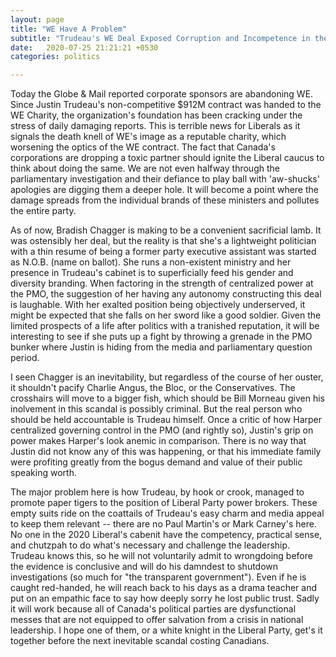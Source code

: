 ```yaml
---
layout: page
title: "WE Have A Problem"
subtitle: "Trudeau's WE Deal Exposed Corruption and Incompetence in the PMO"
date:   2020-07-25 21:21:21 +0530
categories: politics

---
```

Today the Globe & Mail reported corporate sponsors are abandoning WE.  Since Justin Trudeau's non-competitive $912M contract was handed to the WE Charity,
the organization's foundation has been cracking under the stress of daily damaging reports. This is terrible news for Liberals as it signals the death knell
of WE's image as a reputable charity, which worsening the optics of the WE contract. The fact that Canada's corporations are dropping a toxic partner should 
ignite the Liberal caucus to think about doing the same. We are not even halfway through the parliamentary
investigation and their defiance to play ball with 'aw-shucks' apologies are digging them a deeper hole. It will become a point where the damage spreads
from the individual brands of these ministers and pollutes the entire party.  

As of now, Bradish Chagger is making to be a convenient sacrificial lamb.  It was ostensibly her deal, but the reality is that she's a lightweight politician with a thin 
resume of being a former party executive assistant was started as N.O.B. (name on ballot). She runs a non-existent ministry and her presence in Trudeau's cabinet is to superficially
feed his gender and diversity branding. When factoring in the strength of centralized power at the PMO, the suggestion of her having any autonomy constructing this deal 
is laughable. With her exalted position being objectively underserved, it might be expected that she falls on her sword like a good soldier. Given the limited prospects of a life after politics with a tranished reputation, it will be interesting to see if she puts up a fight by throwing a grenade in the PMO bunker where Justin is hiding from the media and parliamentary question period. 

I seen Chagger is an inevitability, but regardless of the course of her ouster, it shouldn't pacify Charlie Angus, the Bloc, or the Conservatives.
The crosshairs will move to a bigger fish, which should be Bill Morneau given his inolvement in this scandal is possibly criminal. But the real person who should be held accountable is Trudeau himself. Once a critic of how Harper centralized governing control in the PMO (and rightly so), Justin's grip on power makes Harper's look anemic in comparison. There is no way that Justin did not know any of this was happening, or that his immediate family were profiting greatly from the bogus demand and value of their public speaking worth. 

The major problem here is how Trudeau, by hook or crook, managed to promote paper tigers to the position of Liberal Party power brokers. These empty suits ride on the coattails  of Trudeau's easy charm and media appeal to keep them relevant -- there are no Paul Martin's or Mark Carney's here. No one in the 2020 Liberal's cabenit have the competency, practical sense,
and chutzpah to do what's necessary and challenge the leadership.  Trudeau knows this, so he will not voluntarily admit to wrongdoing before the evidence is conclusive and will do his damndest to shutdown investigations (so much for "the transparent government"). Even if he is caught red-handed, he will reach back to his days as a drama teacher and put
on an empathic face to say how deeply sorry he lost public trust. Sadly it will work because all of Canada's political parties are dysfunctional messes that
are not equipped to offer salvation from a crisis in national leadership. I hope one of them, or a white knight in the Liberal Party, get's it together before the next inevitable scandal costing Canadians.
